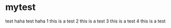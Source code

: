 mytest
======
test haha
test haha
1 this is a test
2 this is a test
3 this is a test
4 this is a test
